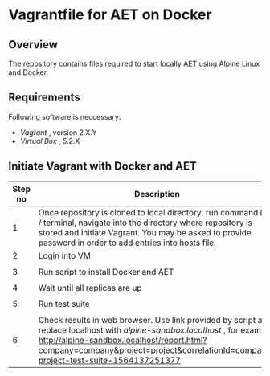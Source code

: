 # Vagrantfile for AET on Docker

##  Overview

The repository contains files required to start locally AET using Alpine Linux and Docker.

## Requirements

Following software is neccessary:

* *Vagrant* , version 2.X.Y
* *Virtual Box* , 5.2.X

## Initiate Vagrant with Docker and AET

| Step no | Description | Command|
|---------|-------------|--------|
|1| Once repository is cloned to local directory, run command line / terminal, navigate into the directory where repository is stored and initiate Vagrant. You may be asked to provide password in order to add entries into hosts file. | `vagrant up` |
|2| Login into VM | `vagrant ssh` |
|3| Run script to install Docker and AET | `sudo /var/tmp/custom/scripts/configure_aet.sh` |
|4| Wait until all replicas are up | `sudo docker ps`|
|5| Run test suite |  `cd /var/tmp/custom/scripts; ./aet.sh http://192.168.59.12:8181`|
|6| Check results in web browser. Use link provided by script and replace localhost with *alpine-sandbox.localhost* , for example: http://alpine-sandbox.localhost/report.html?company=company&project=project&correlationId=company-project-test-suite-1564137251377 |






